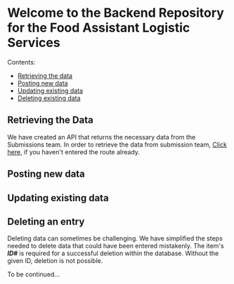 # Welcome to the Backend Repository for the Food Assistant Logistic Services 

Contents:
- [Retrieving the data](https://github.com/464squad/FoodAssistants_LogisticsService/tree/dev#retrieving-the-data)
- [Posting new data](https://github.com/464squad/FoodAssistants_LogisticsService/tree/dev#posting-new-data)
- [Updating existing data](https://github.com/464squad/FoodAssistants_LogisticsService/tree/dev#updating-existing-data)
- [Deleting existing data](https://github.com/464squad/FoodAssistants_LogisticsService/tree/dev#deleting-an-entry)

## Retrieving the Data

We have created an API that returns the necessary data from the Submissions team.
In order to retrieve the data from submission team, [Click here](../readLogistics), if you haven't entered the route already. 

## Posting new data

## Updating existing data

## Deleting an entry

Deleting data can sometimes be challenging. We have simplified the steps needed to delete data that could have been entered mistakenly. 
The item's ***ID#*** is required for a successful deletion within the database. Without the given ID, deletion is not possible. 

To be continued...